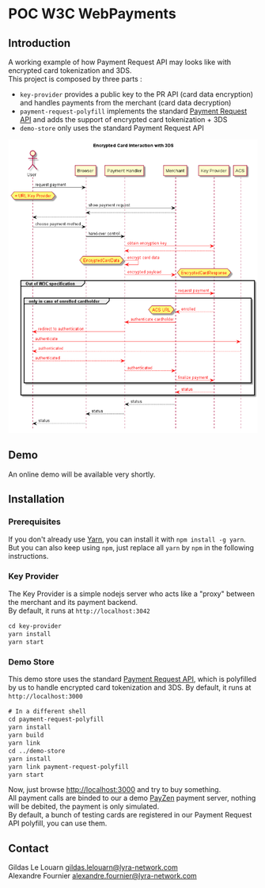 # POC W3C WebPayments

## Introduction

A working example of how Payment Request API may looks like with encrypted card tokenization and 3DS.  
This project is composed by three parts :

* `key-provider` provides a public key to the PR API (card data encryption) and handles payments from the merchant (card data decryption)
* `payment-request-polyfill` implements the standard [Payment Request API](https://w3c.github.io/payment-request/) and adds the support of encrypted card tokenization + 3DS
* `demo-store` only uses the standard Payment Request API

![sequence diagram](sequence-diagram.png)

## Demo

An online demo will be available very shortly.

## Installation

### Prerequisites

If you don't already use [Yarn](https://yarnpkg.com), you can install it with `npm install -g yarn`.  
But you can also keep using `npm`, just replace all `yarn` by `npm` in the following instructions.

### Key Provider

The Key Provider is a simple nodejs server who acts like a "proxy" between the merchant and its payment backend.  
By default, it runs at `http://localhost:3042`

```
cd key-provider
yarn install
yarn start
```

### Demo Store

This demo store uses the standard [Payment Request API](https://w3c.github.io/payment-request/), which is polyfilled by us to handle encrypted card tokenization and 3DS.
By default, it runs at `http://localhost:3000`

```
# In a different shell
cd payment-request-polyfill
yarn install
yarn build
yarn link
cd ../demo-store
yarn install
yarn link payment-request-polyfill
yarn start
```

Now, just browse [http://localhost:3000](http://localhost:3000) and try to buy something.  
All payment calls are binded to our a demo [PayZen](https://payzen.eu/) payment server, nothing will be debited, the payment is only simulated.  
By default, a bunch of testing cards are registered in our Payment Request API polyfill, you can use them.

## Contact

Gildas Le Louarn <gildas.lelouarn@lyra-network.com>  
Alexandre Fournier <alexandre.fournier@lyra-network.com>
